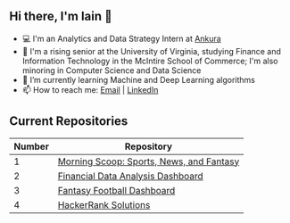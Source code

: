 ## Hi there, I'm Iain 👋

- 💻   I'm an Analytics and Data Strategy Intern at [Ankura](https://ankura.com/)
- 🎒   I'm a rising senior at the University of Virginia, studying Finance and Information Technology in the McIntire School of Commerce; I'm also minoring in Computer Science and Data Science
- 🌱   I’m currently learning Machine and Deep Learning algorithms
- 📫   How to reach me: [Email](iam9ez@virginia.edu) | [LinkedIn](https://www.linkedin.com/in/iain-muir-b37718164/)

## Current Repositories
Number | Repository
------------ | -------------
1 | [Morning Scoop: Sports, News, and Fantasy](https://github.com/iainmuir6/MorningScoop-Sports-News-Fantasy)
2 | [Financial Data Analysis Dashboard](https://github.com/iainmuir6/Financial-Data-Analysis-Dashboard)
3 | [Fantasy Football Dashboard](https://github.com/iainmuir6/Fantasy-Football-Dashboard)
4 | [HackerRank Solutions](https://github.com/iainmuir6/HackerRank-Solutions)

<!--
**iainmuir6/iainmuir6** is a ✨ _special_ ✨ repository because its `README.md` (this file) appears on your GitHub profile.

Here are some ideas to get you started:

- 🔭 I’m currently working on ...
- 🌱 I’m currently learning ...
- 👯 I’m looking to collaborate on ...
- 🤔 I’m looking for help with ...
- 💬 Ask me about ...
- 📫 How to reach me: ...
- 😄 Pronouns: ...
- ⚡ Fun fact: ...
-->
